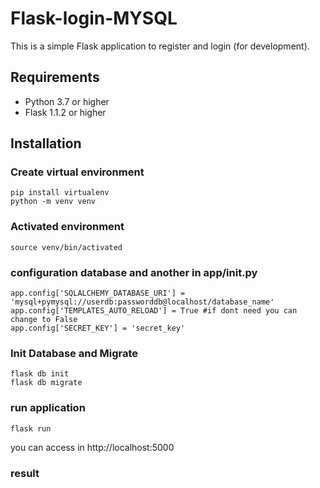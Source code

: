 # Flask-login-MYSQL

This is a simple Flask application to register and login (for development).

## Requirements

- Python 3.7 or higher
- Flask 1.1.2 or higher

## Installation

### Create virtual environment
```
pip install virtualenv
python -m venv venv
```

### Activated environment
```
source venv/bin/activated
```

### configuration database and another in app/__init__.py
```
app.config['SQLALCHEMY_DATABASE_URI'] = 'mysql+pymysql://userdb:passworddb@localhost/database_name'
app.config['TEMPLATES_AUTO_RELOAD'] = True #if dont need you can change to False
app.config['SECRET_KEY'] = 'secret_key'
```

### Init Database and Migrate
```
flask db init
flask db migrate
```

### run application
```
flask run
```

you can access in http://localhost:5000

### result
